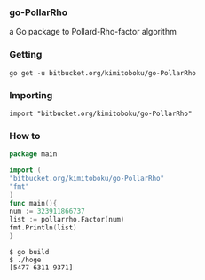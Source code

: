 ### go-PollarRho

a Go package to Pollard-Rho-factor algorithm

### Getting

    go get -u bitbucket.org/kimitoboku/go-PollarRho

### Importing

    import "bitbucket.org/kimitoboku/go-PollarRho"

### How to

```go
package main

import (
"bitbucket.org/kimitoboku/go-PollarRho"
"fmt"  
)
func main(){
num := 323911866737
list := pollarrho.Factor(num)
fmt.Println(list)
}
```

```
$ go build
$ ./hoge
[5477 6311 9371]
```
